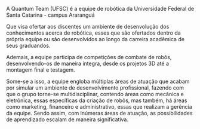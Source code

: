 A Quantum Team (UFSC) é a equipe de robótica da Universidade Federal de Santa Catarina - campus Araranguá

Que visa ofertar aos discentes um ambiente de desenvolução dos conhecimentos acerca de robótica, esses que são ofertados dentro da própria equipe ou são desenvolvidos ao longo da carreira acadêmica de seus graduandos. 

Ademais, a equipe participa de competições de combate de robôs, desenvolvendo-os de maneira íntegra, desde os projetos 3D até a montagem final e testagem. 

Some-se a isso, a equipe engloba múltiplas áreas de atuação que acabam por simular um ambiente de desenvolvimento profissional, fazendo com que o grupo torne-se multidisciplinar, contendo áreas como mecânica e eletrônica, essas específicas da criação de robôs, mas também, há áreas como marketing, financeiro e administrativo, essas que realizam a gerência da equipe. Sendo assim, com inúmeras áreas de atuação, as possibilidades de aprendizado escalam de maneira significativa.
